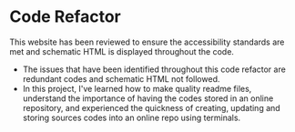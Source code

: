 # Code Refactor
 This website has been reviewed to ensure the accessibility standards are met and schematic HTML is displayed throughout the code.
- The issues that have been identified throughout this code refactor are redundant codes and schematic HTML not followed. 
- In this project, I've learned how to make quality readme files, understand the importance of having the codes stored in an online repository, and experienced the quickness of creating, updating and storing sources codes into an online repo using terminals. 